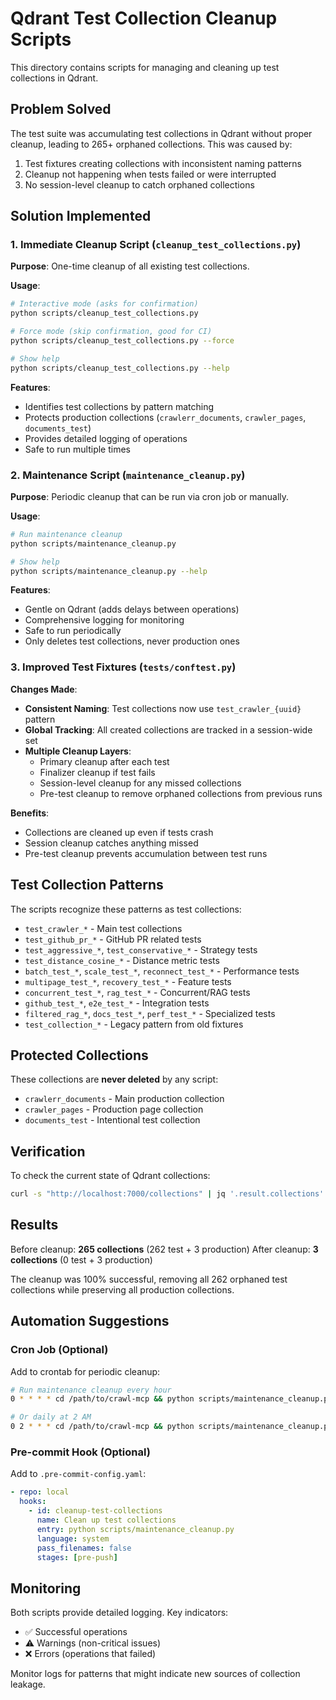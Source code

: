 # Qdrant Test Collection Cleanup Scripts

This directory contains scripts for managing and cleaning up test collections in Qdrant.

## Problem Solved

The test suite was accumulating test collections in Qdrant without proper cleanup, leading to 265+ orphaned collections. This was caused by:

1. Test fixtures creating collections with inconsistent naming patterns
2. Cleanup not happening when tests failed or were interrupted
3. No session-level cleanup to catch orphaned collections

## Solution Implemented

### 1. **Immediate Cleanup Script** (`cleanup_test_collections.py`)

**Purpose**: One-time cleanup of all existing test collections.

**Usage**:
```bash
# Interactive mode (asks for confirmation)
python scripts/cleanup_test_collections.py

# Force mode (skip confirmation, good for CI)
python scripts/cleanup_test_collections.py --force

# Show help
python scripts/cleanup_test_collections.py --help
```

**Features**:
- Identifies test collections by pattern matching
- Protects production collections (`crawlerr_documents`, `crawler_pages`, `documents_test`)
- Provides detailed logging of operations
- Safe to run multiple times

### 2. **Maintenance Script** (`maintenance_cleanup.py`)

**Purpose**: Periodic cleanup that can be run via cron job or manually.

**Usage**:
```bash
# Run maintenance cleanup
python scripts/maintenance_cleanup.py

# Show help
python scripts/maintenance_cleanup.py --help
```

**Features**:
- Gentle on Qdrant (adds delays between operations)
- Comprehensive logging for monitoring
- Safe to run periodically
- Only deletes test collections, never production ones

### 3. **Improved Test Fixtures** (`tests/conftest.py`)

**Changes Made**:
- **Consistent Naming**: Test collections now use `test_crawler_{uuid}` pattern
- **Global Tracking**: All created collections are tracked in a session-wide set
- **Multiple Cleanup Layers**:
  - Primary cleanup after each test
  - Finalizer cleanup if test fails
  - Session-level cleanup for any missed collections
  - Pre-test cleanup to remove orphaned collections from previous runs

**Benefits**:
- Collections are cleaned up even if tests crash
- Session cleanup catches anything missed
- Pre-test cleanup prevents accumulation between test runs

## Test Collection Patterns

The scripts recognize these patterns as test collections:

- `test_crawler_*` - Main test collections
- `test_github_pr_*` - GitHub PR related tests
- `test_aggressive_*`, `test_conservative_*` - Strategy tests
- `test_distance_cosine_*` - Distance metric tests
- `batch_test_*`, `scale_test_*`, `reconnect_test_*` - Performance tests
- `multipage_test_*`, `recovery_test_*` - Feature tests
- `concurrent_test_*`, `rag_test_*` - Concurrent/RAG tests
- `github_test_*`, `e2e_test_*` - Integration tests
- `filtered_rag_*`, `docs_test_*`, `perf_test_*` - Specialized tests
- `test_collection_*` - Legacy pattern from old fixtures

## Protected Collections

These collections are **never deleted** by any script:

- `crawlerr_documents` - Main production collection
- `crawler_pages` - Production page collection
- `documents_test` - Intentional test collection

## Verification

To check the current state of Qdrant collections:

```bash
curl -s "http://localhost:7000/collections" | jq '.result.collections'
```

## Results

Before cleanup: **265 collections** (262 test + 3 production)
After cleanup: **3 collections** (0 test + 3 production)

The cleanup was 100% successful, removing all 262 orphaned test collections while preserving all production collections.

## Automation Suggestions

### Cron Job (Optional)
Add to crontab for periodic cleanup:
```bash
# Run maintenance cleanup every hour
0 * * * * cd /path/to/crawl-mcp && python scripts/maintenance_cleanup.py >> logs/maintenance.log 2>&1

# Or daily at 2 AM
0 2 * * * cd /path/to/crawl-mcp && python scripts/maintenance_cleanup.py >> logs/maintenance.log 2>&1
```

### Pre-commit Hook (Optional)
Add to `.pre-commit-config.yaml`:
```yaml
- repo: local
  hooks:
    - id: cleanup-test-collections
      name: Clean up test collections
      entry: python scripts/maintenance_cleanup.py
      language: system
      pass_filenames: false
      stages: [pre-push]
```

## Monitoring

Both scripts provide detailed logging. Key indicators:

- ✅ Successful operations
- ⚠️ Warnings (non-critical issues)
- ❌ Errors (operations that failed)

Monitor logs for patterns that might indicate new sources of collection leakage.

